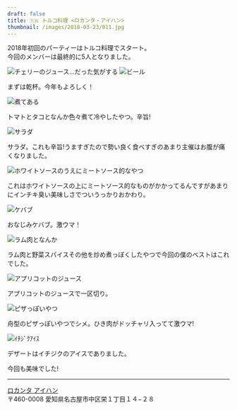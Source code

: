 ```yaml
---
draft: false
title: 🇹🇷 トルコ料理 <ロカンタ・アイハン>
thumbnail: /images/2018-03-23/011.jpg
---
```


2018年初回のパーティーはトルコ料理でスタート。  
今回のメンバーは最終的に5人となりました。

![チェリーのジュース…だった気がする](/images/2018-03-23/001.jpg)
![ビール](/images/2018-03-23/002.jpg)

まずは乾杯。今年もよろしく！

![煮てある](/images/2018-03-23/003.jpg)

トマトとタコとなんか色々煮て冷やしたやつ。辛旨!

![サラダ](/images/2018-03-23/004.jpg)

サラダ。これも辛旨!うますぎたので勢い良く食べすぎのあまり主催はお腹が痛くなりました。

![ホワイトソースのうえにミートソース的なやつ](/images/2018-03-23/005.jpg)

これはホワイトソースの上にミートソース的なものがかかってるんですがあまりにインチキ臭い美味しさでついうっかりおかわり。

![ケバブ](/images/2018-03-23/006.jpg)

おなじみケバブ。激ウマ！

![ラム肉となんか](/images/2018-03-23/007.jpg)

ラム肉と野菜スパイスその他を炒め煮っぽくしたやつで今回の僕のベストはこれでした。

![アプリコットのジュース](/images/2018-03-23/008.jpg)

アプリコットのジュースで一区切り。

![ピザっぽいやつ](/images/2018-03-23/009.jpg)

舟型のピザっぽいやつでシメ。ひき肉がドッチャリ入ってて激ウマ!

![ｲﾁｼﾞｸｱｲｽ](/images/2018-03-23/010.jpg)

デザートはイチジクのアイスでありました。

今回も美味でした!

---

[ロカンタ アイハン](http://star.gmobb.jp/lokanta_ayhan/)  
〒460-0008 愛知県名古屋市中区栄１丁目１４−２８
